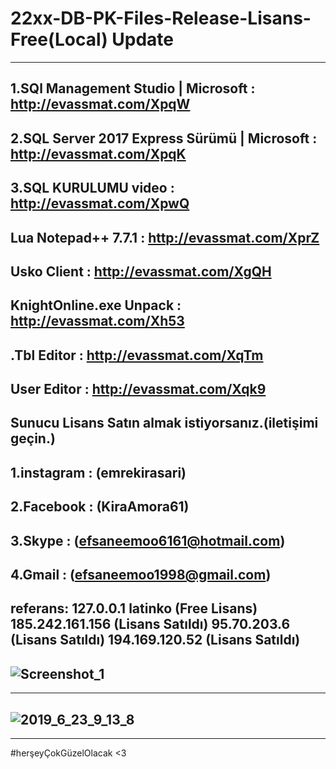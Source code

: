 # 22xx-DB-PK-Files-Release-Lisans-Free(Local) Update
-----------------------------------------------------------------------------------------------------------------------------------------
1.SQl Management Studio | Microsoft : 
http://evassmat.com/XpqW
-----------------------------------------------------------------------------------------------------------------------------------------
2.SQL Server 2017 Express Sürümü | Microsoft : 
http://evassmat.com/XpqK
-----------------------------------------------------------------------------------------------------------------------------------------
3.SQL KURULUMU video : 
http://evassmat.com/XpwQ
-----------------------------------------------------------------------------------------------------------------------------------------
Lua Notepad++ 7.7.1 : 
http://evassmat.com/XprZ
-----------------------------------------------------------------------------------------------------------------------------------------
Usko Client : 
http://evassmat.com/XgQH
-----------------------------------------------------------------------------------------------------------------------------------------
KnightOnline.exe Unpack : 
http://evassmat.com/Xh53
-----------------------------------------------------------------------------------------------------------------------------------------
.Tbl Editor : 
http://evassmat.com/XqTm
-----------------------------------------------------------------------------------------------------------------------------------------
User Editor : 
http://evassmat.com/Xqk9
-----------------------------------------------------------------------------------------------------------------------------------------
Sunucu Lisans Satın almak istiyorsanız.(iletişimi geçin.) 
-----------------------------------------------------------------------------------------------------------------------------------------
1.instagram : (emrekirasari)
-----------------------------------------------------------------------------------------------------------------------------------------
2.Facebook : (KiraAmora61)
-----------------------------------------------------------------------------------------------------------------------------------------
3.Skype : (efsaneemoo6161@hotmail.com)
-----------------------------------------------------------------------------------------------------------------------------------------
4.Gmail : (efsaneemoo1998@gmail.com)
-----------------------------------------------------------------------------------------------------------------------------------------
referans:
127.0.0.1
latinko (Free Lisans)
185.242.161.156 (Lisans Satıldı)
95.70.203.6 (Lisans Satıldı)
194.169.120.52 (Lisans Satıldı)
-----------------------------------------------------------------------------------------------------------------------------------------
![Screenshot_1](https://user-images.githubusercontent.com/27152392/59972430-b4f3fd00-9597-11e9-9cd9-ff5d2f4d63d4.png)
-----------------------------------------------------------------------------------------------------------------------------------------
-----------------------------------------------------------------------------------------------------------------------------------------
![2019_6_23_9_13_8](https://user-images.githubusercontent.com/27152392/59972413-59297400-9597-11e9-967b-6ea1c12e9048.jpg)
-----------------------------------------------------------------------------------------------------------------------------------------
-----------------------------------------------------------------------------------------------------------------------------------------
#herşeyÇokGüzelOlacak <3
